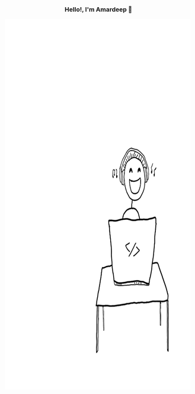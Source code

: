 <h3 align = "center">Hello!, I'm Amardeep 👋 </h3>
<img src = "ph.png" width = "500" height = "1000">
